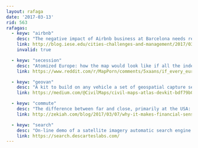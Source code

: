```yaml
---
layout: rafaga
date: '2017-03-13'
rid: 563
rafagas:
  - keyw: "airbnb"
    desc: "The negative impact of Airbnb business at Barcelona needs regulation"
    link: http://blog.iese.edu/cities-challenges-and-management/2017/03/01/unfulfilled-promises-in-the-sharing-economy-exploring-the-value-proposition-of-airbnb-in-barcelona/
    invalid: true

  - keyw: "secession"
    desc: "Atomized Europe: how the map would look like if all the independence movements succeed"
    link: https://www.reddit.com/r/MapPorn/comments/5xaans/if_every_european_secession_movement_succeeded/

  - keyw: "geovan"
    desc: "A kit to build on any vehicle a set of geospatial capture sensors"
    link: https://medium.com/@CivilMaps/civil-maps-atlas-devkit-bdf79b0415b6#.un7guox5n

  - keyw: "commute"
    desc: "The difference between far and close, primarily at the USA: commuting price"
    link: http://zekiah.com/blog/2017/03/07/why-it-makes-financial-sense-work-local

  - keyw: "search"
    desc: "On-line demo of a satellite imagery automatic search engine to identify similar objects"
    link: https://search.descarteslabs.com/
---
```

